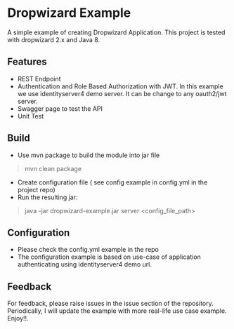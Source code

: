 # Dropwizard Example

A simple example of creating Dropwizard Application. This project is tested with dropwizard 2.x and Java 8.

## Features
- REST Endpoint
- Authentication and Role Based Authorization with JWT. In this example we use identityserver4 demo server. It can be change to any oauth2/jwt server.
- Swagger page to test the API
- Unit Test


## Build
- Use mvn package to build the module into jar file
> mvn clean package

- Create configuration file ( see config example in config.yml in the project repo)
- Run the resulting jar:

> java -jar dropwizard-example.jar server <config_file_path>


## Configuration
- Please check the config.yml example in the repo
- The configuration example is based on use-case of application authenticating using identityserver4 demo url.

## Feedback
For feedback, please raise issues in the issue section of the repository. Periodically, I will update the example with more real-life use case example. Enjoy!!.

